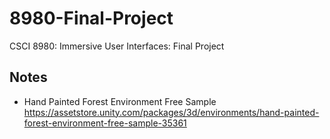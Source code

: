 # 8980-Final-Project
CSCI 8980: Immersive User Interfaces: Final Project

## Notes
- Hand Painted Forest Environment Free Sample
https://assetstore.unity.com/packages/3d/environments/hand-painted-forest-environment-free-sample-35361
